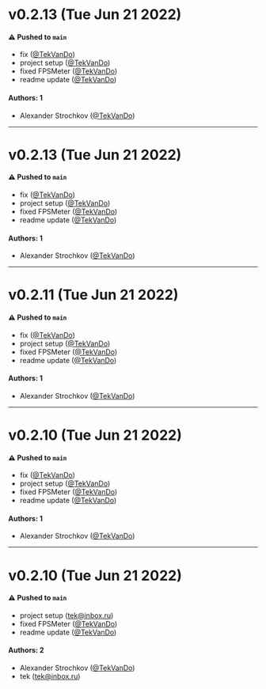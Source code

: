 # v0.2.13 (Tue Jun 21 2022)

#### ⚠️ Pushed to `main`

- fix ([@TekVanDo](https://github.com/TekVanDo))
- project setup ([@TekVanDo](https://github.com/TekVanDo))
- fixed FPSMeter ([@TekVanDo](https://github.com/TekVanDo))
- readme update ([@TekVanDo](https://github.com/TekVanDo))

#### Authors: 1

- Alexander Strochkov ([@TekVanDo](https://github.com/TekVanDo))

---

# v0.2.13 (Tue Jun 21 2022)

#### ⚠️ Pushed to `main`

- fix ([@TekVanDo](https://github.com/TekVanDo))
- project setup ([@TekVanDo](https://github.com/TekVanDo))
- fixed FPSMeter ([@TekVanDo](https://github.com/TekVanDo))
- readme update ([@TekVanDo](https://github.com/TekVanDo))

#### Authors: 1

- Alexander Strochkov ([@TekVanDo](https://github.com/TekVanDo))

---

# v0.2.11 (Tue Jun 21 2022)

#### ⚠️ Pushed to `main`

- fix ([@TekVanDo](https://github.com/TekVanDo))
- project setup ([@TekVanDo](https://github.com/TekVanDo))
- fixed FPSMeter ([@TekVanDo](https://github.com/TekVanDo))
- readme update ([@TekVanDo](https://github.com/TekVanDo))

#### Authors: 1

- Alexander Strochkov ([@TekVanDo](https://github.com/TekVanDo))

---

# v0.2.10 (Tue Jun 21 2022)

#### ⚠️ Pushed to `main`

- fix ([@TekVanDo](https://github.com/TekVanDo))
- project setup ([@TekVanDo](https://github.com/TekVanDo))
- fixed FPSMeter ([@TekVanDo](https://github.com/TekVanDo))
- readme update ([@TekVanDo](https://github.com/TekVanDo))

#### Authors: 1

- Alexander Strochkov ([@TekVanDo](https://github.com/TekVanDo))

---

# v0.2.10 (Tue Jun 21 2022)

#### ⚠️ Pushed to `main`

- project setup (tek@inbox.ru)
- fixed FPSMeter ([@TekVanDo](https://github.com/TekVanDo))
- readme update ([@TekVanDo](https://github.com/TekVanDo))

#### Authors: 2

- Alexander Strochkov ([@TekVanDo](https://github.com/TekVanDo))
- tek (tek@inbox.ru)
